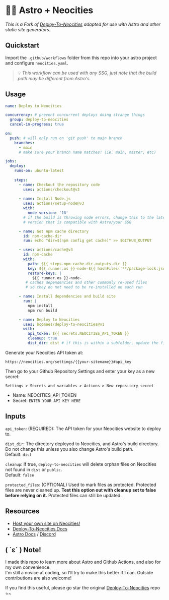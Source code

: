 # 🐱‍🚀 Astro + Neocities
*This is a Fork of [Deploy-To-Neocities](https://github.com/bcomnes/deploy-to-neocities) adapted for use with Astro and other static site generators.*

## Quickstart

Import the `.github/workflows` folder from this repo into your astro project and configure `neocities.yaml`.
> 💡 *This workflow can be used with any SSG, just note that the build path may be different from Astro's.*

## Usage

```neocities.yaml
name: Deploy to Neocities

concurrency: # prevent concurrent deploys doing strange things
  group: deploy-to-neocities
  cancel-in-progress: true

on:
  push: # will only run on 'git push' to main branch
    branches:
      - main
      # make sure your branch name matches! (ie. main, master, etc)

jobs:
  deploy:
    runs-on: ubuntu-latest
    
    steps:
      - name: Checkout the repository code
        uses: actions/checkout@v3
        
      - name: Install Node.js
        uses: actions/setup-node@v3
        with:
          node-version: '18'
        # if the build is throwing node errors, change this to the latest
        # version that is compatible with Astro/your SSG

      - name: Get npm cache directory
        id: npm-cache-dir
        run: echo "dir=$(npm config get cache)" >> $GITHUB_OUTPUT

      - uses: actions/cache@v3
        id: npm-cache
        with:
          path: ${{ steps.npm-cache-dir.outputs.dir }}
          key: ${{ runner.os }}-node-${{ hashFiles('**/package-lock.json') }}
          restore-keys: |
            ${{ runner.os }}-node-
         # caches dependencies and other commonly re-used files
         # so they do not need to be re-installed on each run

      - name: Install dependencies and build site
        run: |
          npm install
          npm run build

      - name: Deploy to Neocities
        uses: bcomnes/deploy-to-neocities@v1
        with:
          api_token: ${{ secrets.NEOCITIES_API_TOKEN }}
          cleanup: true
          dist_dir: dist # if this is within a subfolder, update the filepath to reflect that
```

Generate your Neocities API token at:

```
https://neocities.org/settings/{{your-sitename}}#api_key
```

Then go to your Github Repository Settings and enter your key as a new secret:

```
Settings > Secrets and variables > Actions > New repository secret
```

- Name: NEOCITIES_API_TOKEN
- Secret: `ENTER YOUR API KEY HERE`

## Inputs

`api_token`: (REQUIRED): The API token for your Neocities website to deploy to.

`dist_dir`: The directory deployed to Neocities, and Astro's build directory. Do not change this unless you also change Astro's build path.  
Default: `dist`

`cleanup`: If true, `deploy-to-neocities` will delete orphan files on Neocities not found in `dist` or `public`.  
Default: `false`

`protected_files`: (OPTIONAL) Used to mark files as protected. Protected files are never cleaned up. **Test this option out with cleanup set to false before relying on it.** Protected files can still be updated.

## Resources

- [Host your own site on Neocities!](https://neocities.org/)
- [Deploy-To-Neocities Docs](https://github.com/bcomnes/deploy-to-neocities)
- [Astro Docs](https://docs.astro.build) / [Discord](https://astro.build/chat)

## ( `ε´ ) Note!

I made this repo to learn more about Astro and Github Actions, and also for my own convenience.  
I'm still a novice at coding, so I'll try to make this better if I can. Outside contributions are also welcome!

If you find this useful, please go star the original [Deploy-To-Neocities](https://github.com/bcomnes/deploy-to-neocities) repo ⭐~
